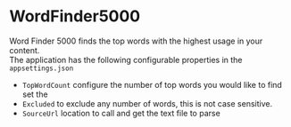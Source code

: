 # WordFinder5000

Word Finder 5000 finds the top words with the highest usage in your content.  
The application has the following configurable properties in the `appsettings.json`

* `TopWordCount` configure the number of top words you would like to find set the
* `Excluded`  to exclude any number of words, this is not case sensitive.  
* `SourceUrl` location to call and get the text file to parse
